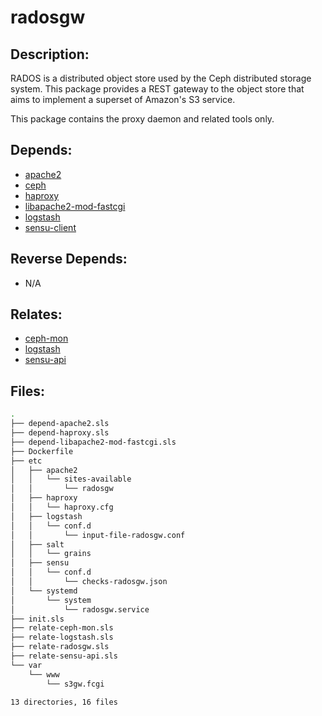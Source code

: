 # radosgw

## Description:

RADOS is a distributed object store used by the Ceph distributed storage system.  This package provides a REST gateway to the object store that aims to implement a superset of Amazon's S3 service.

This package contains the proxy daemon and related tools only.

## Depends:

  -  [apache2](/salt/apache2)
  -  [ceph](/salt/ceph)
  -  [haproxy](/salt/haproxy)
  -  [libapache2-mod-fastcgi](/salt/libapache2-mod-fastcgi)
  -  [logstash](/salt/logstash)
  -  [sensu-client](/salt/sensu-client)

## Reverse Depends:

  -  N/A

## Relates:

  -  [ceph-mon](/salt/ceph-mon)
  -  [logstash](/salt/logstash)
  -  [sensu-api](/salt/sensu-api)

## Files:

```bash
.
├── depend-apache2.sls
├── depend-haproxy.sls
├── depend-libapache2-mod-fastcgi.sls
├── Dockerfile
├── etc
│   ├── apache2
│   │   └── sites-available
│   │       └── radosgw
│   ├── haproxy
│   │   └── haproxy.cfg
│   ├── logstash
│   │   └── conf.d
│   │       └── input-file-radosgw.conf
│   ├── salt
│   │   └── grains
│   ├── sensu
│   │   └── conf.d
│   │       └── checks-radosgw.json
│   └── systemd
│       └── system
│           └── radosgw.service
├── init.sls
├── relate-ceph-mon.sls
├── relate-logstash.sls
├── relate-radosgw.sls
├── relate-sensu-api.sls
└── var
    └── www
        └── s3gw.fcgi

13 directories, 16 files
```
